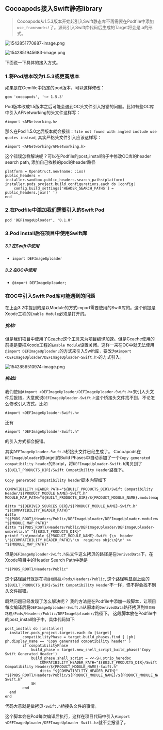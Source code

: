 ## Cocoapods接入Swift静态library

> Cocoapods从1.5.3版本开始起引入Swift静态库不再需要在Podfile中添加`use_frameworks!`了。源码引入Swift库代码后生成的Target将会是.a的形式。

![1542851770887-image.png](https://i.loli.net/2018/11/22/5bf61ee3b1547.png) 

![1542851945683-image.png](https://i.loli.net/2018/11/22/5bf61ef257ac2.png)


下面说一下具体的接入方式。

### 1.将Pod版本改为1.5.3或更高版本
如果是在Gemfile中指定的pod版本，可以这样修改：

```
gem 'cocoapods', '~> 1.5.3'
```

Pod版本改成1.5版本之后可能会遇到OC头文件引入报错的问题。比如有些OC库中引入AFNetworking的头文件这样写：

```
#import <AFNetworking.h>
```
那么在Pod 1.5.0之后版本就会报错：`file not found with angled include use quotes instead`, 其实严格头文件引入应该这样写：

```
#import <AFNetworking/AFNetworking.h>
```

这个错误怎样解决呢？可以在Podfile的post_install钩子中修改OC库的header search path, 添加自己依赖的pod的header路径

```
platform = OpenStruct.new(name: :ios)
public_headers = installer.sandbox.public_headers.search_paths(platform)
installer.pods_project.build_configurations.each do |config|
    config.build_settings['HEADER_SEARCH_PATHS'] = public_headers.join(' ')
end
```

### 2.在Podfile中添加我们需要引入的Swift Pod

```
pod 'DEFImageUploader', '0.1.0'
```

### 3.Pod install后在项目中使用Swift库

##### 3.1 在Swift中使用

* `import DEFImageUploader`

##### 3.2 在OC中使用
* `@import DEFImageUploader;`


### 在OC中引入Swift Pod库可能遇到的问题
在上面3.2中提到的是以Module的方式import需要使用的Swift库的。这个前提是Xcode工程的`Enable Module`必须是打开的。

##### 挑战1
但是我们项目中使用了[Ccache](https://pspdfkit.com/blog/2015/ccache-for-fun-and-profit/)这个工具来为项目编译加速。但是Ccache使用的前提是要把Xcode工程的`Enable Module`设置关闭。这样一来在OC中就无法使用`@import DEFImageUploader;`的方式来引入Swift库，要改为`#import <DEFImageUploader/DEFImageUploader-Swift.h>`的方式引入。

![1542856510974-image.png](https://i.loli.net/2018/11/22/5bf61f4c6083b.png)


##### 挑战2
我们使用`#import <DEFImageUploader/DEFImageUploader-Swift.h>`来引入头文件后报错，大意就说`DEFImageUploader-Swift.h`这个桥接头文件找不到，不论怎么修改引入方式，比如

```
#import <DEFImageUploader-Swift.h>
```

还有

```
#import "DEFImageUploader-Swift.h"
```
的引入方式都会报错。

其实`DEFImageUploader-Swift.h`桥接头文件已经生成了。
Cocoapods在`DEFImageUploader`的target的Build Phases中自动添加了一个`Copy generated compatibility header`的Script，将`DEFImageUploader-Swift.h`拷贝到了`${BUILT_PRODUCTS_DIR}/Swift Compatibility Header`路径下。

`Copy generated compatibility header`脚本内容如下

```
COMPATIBILITY_HEADER_PATH="${BUILT_PRODUCTS_DIR}/Swift Compatibility Header/${PRODUCT_MODULE_NAME}-Swift.h"
MODULE_MAP_PATH="${BUILT_PRODUCTS_DIR}/${PRODUCT_MODULE_NAME}.modulemap"

ditto "${DERIVED_SOURCES_DIR}/${PRODUCT_MODULE_NAME}-Swift.h" "${COMPATIBILITY_HEADER_PATH}"
ditto "${PODS_ROOT}/Headers/Public/DEFImageUploader/DEFImageUploader.modulemap" "${MODULE_MAP_PATH}"
ditto "${PODS_ROOT}/Headers/Public/DEFImageUploader/DEFImageUploader-umbrella.h" "${BUILT_PRODUCTS_DIR}"
printf "\n\nmodule ${PRODUCT_MODULE_NAME}.Swift {\n  header \"${COMPATIBILITY_HEADER_PATH}\"\n  requires objc\n}\n" >> "${MODULE_MAP_PATH}"

```
但是`DEFImageUploader-Swift.h`头文件这么拷贝的路径是在`DerivedData`下，在Xcode项目中的Header Search Path中确是

```
"${PODS_ROOT}/Headers/Public"
```

这个路径展开就是在`项目根路径/Pods/Headers/Public`, 这个路径明显跟上面的`${BUILT_PRODUCTS_DIR}/Swift Compatibility Header`不一样，怪不得会找不到头文件报错。

既然问题已经发现了怎么解决呢？ 我的方法是在Podfile中添加一段脚本，让项目每次编译后将`DEFImageUploader-Swift.h`从原本的`DerivedData`路径拷贝到`项目根路径/Pods/Headers/Public/DEFImageUploader/`路径下。
这段脚本放在Podfile中的post_install钩子中，具体代码如下:

```
post_install do |installer|
  installer.pods_project.targets.each do |target|
        compatibilityPhase = target.build_phases.find { |ph| ph.display_name == 'Copy generated compatibility header' }
        if compatibilityPhase
            build_phase = target.new_shell_script_build_phase('Copy Swift Generated Header')
            build_phase.shell_script = <<-SH.strip_heredoc
                COMPATIBILITY_HEADER_PATH="${BUILT_PRODUCTS_DIR}/Swift Compatibility Header/${PRODUCT_MODULE_NAME}-Swift.h"
                ditto "${COMPATIBILITY_HEADER_PATH}" "${PODS_ROOT}/Headers/Public/${PRODUCT_MODULE_NAME}/${PRODUCT_MODULE_NAME}-Swift.h"
            SH
        end
  end
end
```

代码大意就是做拷贝`-Swift.h`桥接头文件的事情。

这个脚本会在Pod每次编译后执行，这样在项目代码中引入`#import <DEFImageUploader/DEFImageUploader-Swift.h>`就不会报错了。
